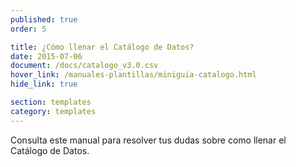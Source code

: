 ```yaml
---
published: true
order: 5

title: ¿Cómo llenar el Catálogo de Datos?
date: 2015-07-06
document: /docs/catalogo_v3.0.csv
hover_link: /manuales-plantillas/miniguia-catalogo.html
hide_link: true

section: templates
category: templates
---
```


Consulta este manual para resolver tus dudas sobre como llenar el Catálogo de Datos.
